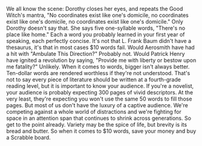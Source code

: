 

We all know the scene: Dorothy closes her eyes,
and repeats the Good Witch&#39;s mantra,
&quot;No coordinates exist like one&#39;s domicile,
no coordinates exist like one&#39;s domicile,
no coordinates exist like one&#39;s domicile.&quot;
Only Dorothy doesn&#39;t say that. She says five one-syllable words,
&quot;There&#39;s no place like home.&quot;
Each a word you probably learned in your first year of speaking,
each perfectly concise.
It&#39;s not that L. Frank Baum didn&#39;t have a thesaurus,
it&#39;s that in most cases $10 words fail.
Would Aerosmith have had a hit with
&quot;Ambulate This Direction?&quot;
Probably not.
Would Patrick Henry have ignited a revolution by saying,
&quot;Provide me with liberty or bestow upon me fatality?&quot;
Unlikely.
When it comes to words, bigger isn&#39;t always better.
Ten-dollar words are rendered worthless if they&#39;re not understood.
That&#39;s not to say every piece of literature
should be written at a fourth-grade reading level,
but it is important to know your audience.
If you&#39;re a novelist, your audience is probably expecting
300 pages of vivid descriptors.
At the very least, they&#39;re expecting
you won&#39;t use the same 50 words to fill those pages.
But most of us don&#39;t have the luxury of a captive audience.
We&#39;re competing against a whole world of distractions
and we&#39;re fighting for space in an attention span
that continues to shrink across generations.
So get to the point already.
Variety may be the spice of life, but brevity is its bread and butter.
So when it comes to $10 words,
save your money and buy a Scrabble board.
